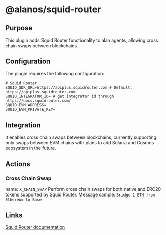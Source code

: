 # @alanos/squid-router

## Purpose

This plugin adds Squid Router functionality to alan agents, allowing cross chain swaps between blockchains.

## Configuration

The plugin requires the following configuration:

```
# Squid Router
SQUID_SDK_URL=https://apiplus.squidrouter.com # Default: https://apiplus.squidrouter.com
SQUID_INTEGRATOR_ID= # get integrator id through https://docs.squidrouter.com/
SQUID_EVM_ADDRESS=
SQUID_EVM_PRIVATE_KEY=
```

## Integration

It enables cross chain swaps between blockchains, currently supporting only swaps between EVM chains with plans to add Solana and Cosmos ecosystem in the future.

## Actions

### Cross Chain Swap

name: `X_CHAIN_SWAP`
Perform cross chain swaps for both native and ERC20 tokens supported by Squid Router.
Message sample: `Bridge 1 ETH from Ethereum to Base`

## Links

[Squid Router documentation](https://docs.squidrouter.com/)
